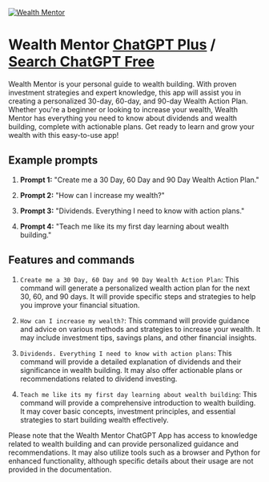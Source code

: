 
[![Wealth Mentor](https://files.oaiusercontent.com/file-07eXZHac9GrbxOx1hjwSu6En?se=2123-10-18T23%3A24%3A06Z&sp=r&sv=2021-08-06&sr=b&rscc=max-age%3D31536000%2C%20immutable&rscd=attachment%3B%20filename%3D8f92aaa4-a5ff-4f26-8669-edb9d41a1662.png&sig=0FJcU26/97%2BY9gBP9jFcht53I6GlnfDETLDe/cwAY8E%3D)](https://chat.openai.com/g/g-S8MHPd8Cy-wealth-mentor)

# Wealth Mentor [ChatGPT Plus](https://chat.openai.com/g/g-S8MHPd8Cy-wealth-mentor) / [Search ChatGPT Free](https://gptcall.net/index.html#/?search=Wealth%20Mentor)

Wealth Mentor is your personal guide to wealth building. With proven investment strategies and expert knowledge, this app will assist you in creating a personalized 30-day, 60-day, and 90-day Wealth Action Plan. Whether you're a beginner or looking to increase your wealth, Wealth Mentor has everything you need to know about dividends and wealth building, complete with actionable plans. Get ready to learn and grow your wealth with this easy-to-use app!

## Example prompts

1. **Prompt 1:** "Create me a 30 Day, 60 Day and 90 Day Wealth Action Plan."

2. **Prompt 2:** "How can I increase my wealth?"

3. **Prompt 3:** "Dividends. Everything I need to know with action plans."

4. **Prompt 4:** "Teach me like its my first day learning about wealth building."

## Features and commands

1. `Create me a 30 Day, 60 Day and 90 Day Wealth Action Plan`: This command will generate a personalized wealth action plan for the next 30, 60, and 90 days. It will provide specific steps and strategies to help you improve your financial situation.

2. `How can I increase my wealth?`: This command will provide guidance and advice on various methods and strategies to increase your wealth. It may include investment tips, savings plans, and other financial insights.

3. `Dividends. Everything I need to know with action plans`: This command will provide a detailed explanation of dividends and their significance in wealth building. It may also offer actionable plans or recommendations related to dividend investing.

4. `Teach me like its my first day learning about wealth building`: This command will provide a comprehensive introduction to wealth building. It may cover basic concepts, investment principles, and essential strategies to start building wealth effectively.

Please note that the Wealth Mentor ChatGPT App has access to knowledge related to wealth building and can provide personalized guidance and recommendations. It may also utilize tools such as a browser and Python for enhanced functionality, although specific details about their usage are not provided in the documentation.


